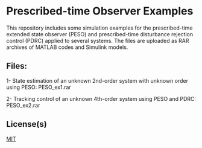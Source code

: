# Prescribed-time Observer Examples

This repository includes some simulation examples for the prescribed-time extended state observer (PESO) and prescribed-time disturbance rejection control (PDRC) applied to several systems. The files are uploaded as RAR archives of MATLAB codes and Simulink models. 

## Files:

1- State estimation of an unknown 2nd-order system with unknown order using PESO: PESO_ex1.rar

2- Tracking control of an unknown 4th-order system using PESO and PDRC: PESO_ex2.rar


## License(s)

[MIT](https://choosealicense.com/licenses/mit/)
